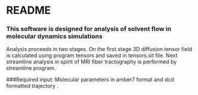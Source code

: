 # README #

### This software is designed for analysis of solvent flow in molecular dynamics simulations ###

Analysis proceeds in two stages. On the first stage 3D diffusion tensor field is calculated using program tensors and saved in tensors.sit file. Next streamline analysis in spirit of MRI fiber tractography is performed by streamline program. 

###Required input:
Molecular parameters in amber7 format and dcd formatted trajectory .